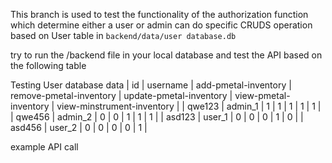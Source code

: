 This branch is used to test the functionality of the authorization function which determine either a user or admin can do specific CRUDS operation based on User table in `backend/data/user database.db`

try to run the /backend file in your local database and test the API based on the following table

Testing User database data
| id | username | add-pmetal-inventory | remove-pmetal-inventory | update-pmetal-inventory | view-pmetal-inventory | view-minstrument-inventory |
| qwe123 | admin_1 | 1 | 1 | 1 | 1 | 1 |
| qwe456 | admin_2 | 0 | 0 | 1 | 1 | 1 |
| asd123 | user_1 | 0 | 0 | 0 | 1 | 0 |
| asd456 | user_2 | 0 | 0 | 0 | 0 | 1 |

example API call


